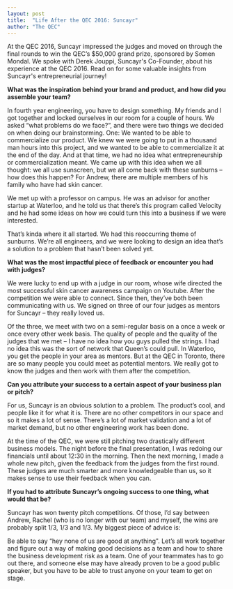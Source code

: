 ```yaml
---
layout: post
title:  "Life After the QEC 2016: Suncayr"
author: "The QEC"
---
```


At the QEC 2016, Suncayr impressed the judges and moved on through the final rounds to win the QEC’s $50,000 grand prize, sponsored by Somen Mondal. We spoke with Derek Jouppi, Suncayr's Co-Founder, about his experience at the QEC 2016. Read on for some valuable insights from Suncayr's entrepreneurial journey!

**What was the inspiration behind your brand and product, and how did you assemble your team?**

In fourth year engineering, you have to design something. My friends and I got together and locked ourselves in our room for a couple of hours. We asked “what problems do we face?”, and there were two things we decided on when doing our brainstorming. One: We wanted to be able to commercialize our product. We knew we were going to put in a thousand man hours into this project, and we wanted to be able to commercialize it at the end of the day. And at that time, we had no idea what entrepreneurship or commercialization meant. We came up with this idea when we all thought: we all use sunscreen, but we all come back with these sunburns – how does this happen? For Andrew, there are multiple members of his family who have had skin cancer.

We met up with a professor on campus. He was an advisor for another startup at Waterloo, and he told us that there’s this program called Velocity and he had some ideas on how we could turn this into a business if we were interested.

That’s kinda where it all started. We had this reoccurring theme of sunburns. We’re all engineers, and we were looking to design an idea that’s a solution to a problem that hasn’t been solved yet.

**What was the most impactful piece of feedback or encounter you had with judges?**

We were lucky to end up with a judge in our room, whose wife directed the most successful skin cancer awareness campaign on Youtube. After the competition we were able to connect. Since then, they’ve both been communicating with us. We signed on three of our four judges as mentors for Suncayr – they really loved us.

Of the three, we meet with two on a semi-regular basis on a once a week or once every other week basis. The quality of people and the quality of the judges that we met – I have no idea how you guys pulled the strings. I had no idea this was the sort of network that Queen’s could pull. In Waterloo, you get the people in your area as mentors. But at the QEC in Toronto, there are so many people you could meet as potential mentors. We really got to know the judges and then work with them after the competition.

**Can you attribute your success to a certain aspect of your business plan or pitch?**

For us, Suncayr is an obvious solution to a problem. The product’s cool, and people like it for what it is. There are no other competitors in our space and so it makes a lot of sense. There’s a lot of market validation and a lot of market demand, but no other engineering work has been done.

At the time of the QEC, we were still pitching two drastically different business models. The night before the final presentation, I was redoing our financials until about 12:30 in the morning. Then the next morning, I made a whole new pitch, given the feedback from the judges from the first round. These judges are much smarter and more knowledgeable than us, so it makes sense to use their feedback when you can.

**If you had to attribute Suncayr’s ongoing success to one thing, what would that be?**

Suncayr has won twenty pitch competitions. Of those, I’d say between Andrew, Rachel (who is no longer with our team) and myself, the wins are probably split 1/3, 1/3 and 1/3. My biggest piece of advice is:

Be able to say “hey none of us are good at anything". Let’s all work together and figure out a way of making good decisions as a team and how to share the business development risk as a team. One of your teammates has to go out there, and someone else may have already proven to be a good public speaker, but you have to be able to trust anyone on your team to get on stage.
